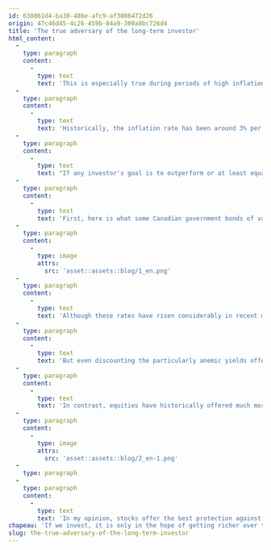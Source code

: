 ```yaml
---
id: 630861d4-ba38-486e-afc9-af3806472d26
origin: 47c46d45-4c26-459b-84a9-300a8bc726d4
title: 'The true adversary of the long-term investor'
html_content:
  -
    type: paragraph
    content:
      -
        type: text
        text: 'This is especially true during periods of high inflation, as has been the case for several months now. The most recent statistic shows a consumer price index up 8.5% in the United States in March 2022 compared to a year earlier. This is the highest level of inflation in the past 40 years.'
  -
    type: paragraph
    content:
      -
        type: text
        text: 'Historically, the inflation rate has been around 3% per year. This is significant: after nearly 25 years, this means that a basket of goods costs more than double.'
  -
    type: paragraph
    content:
      -
        type: text
        text: "If any investor's goal is to outperform or at least equalize the rate of inflation over the long term, what are the best options?"
  -
    type: paragraph
    content:
      -
        type: text
        text: 'First, here is what some Canadian government bonds of various maturities currently offer:'
  -
    type: paragraph
    content:
      -
        type: image
        attrs:
          src: 'asset::assets::blog/1_en.png'
  -
    type: paragraph
    content:
      -
        type: text
        text: 'Although these rates have risen considerably in recent months, investors should consider whether such investments will allow them to at least match the rates of inflation over the next few years. It seems to me that this is unlikely and that is without considering the possibility that investors will pay taxes on the interest received if they invest in a taxable account.'
  -
    type: paragraph
    content:
      -
        type: text
        text: 'But even discounting the particularly anemic yields offered by bonds in recent years, the yields offered by bonds historically have barely managed to outpace inflation.'
  -
    type: paragraph
    content:
      -
        type: text
        text: 'In contrast, equities have historically offered much more attractive returns than fixed income investments. As proof, here are the returns of various US investment categories for the period from 1926 to 2019 according to Morningstar:'
  -
    type: paragraph
    content:
      -
        type: image
        attrs:
          src: 'asset::assets::blog/2_en-1.png'
  -
    type: paragraph
  -
    type: paragraph
    content:
      -
        type: text
        text: 'In my opinion, stocks offer the best protection against the ravages of inflation. However, to take advantage of their superior long-term returns, the investor will have to be prepared to live with high short-term volatility and, on occasion, sharp corrections. This is why I have always advocated investing in the stocks of quality companies for the long term and remaining present on the stock market at all times, even when the conditions appear unfavourable.'
chapeau: 'If we invest, it is only in the hope of getting richer over time. However, to do this, it is important to obtain returns higher than inflation. Otherwise, our purchasing power decreases, and we become inexorably poorer over the years.'
slug: the-true-adversary-of-the-long-term-investor
---
```

